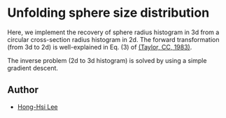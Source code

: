 # Unfolding sphere size distribution

Here, we implement the recovery of sphere radius histogram in 3d from a circular cross-section radius histogram in 2d. The forward transformation (from 3d to 2d) is well-explained in Eq. (3) of [(Taylor, CC, 1983)](https://doi.org/10.1111/j.1365-2818.1983.tb04708.x).

The inverse problem (2d to 3d histogram) is solved by using a simple gradient descent.

## Author
* [Hong-Hsi Lee](http://www.diffusion-mri.com/people/hong-hsi-lee)
